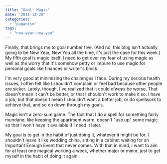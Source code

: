 ```yaml
---
title: "Goal: Magic"
date: "2011-12-20"
categories: 
  - "paganism"
tags: 
  - "new-year-new-you"
---
```


Finally, that brings me to goal number five. (And no, this blog isn't actually going to be New Year, New You all the time, it's just the case for this week.) My fifth goal is magic itself. I need to get over my fear of using magic as well as the worry that it's somehow petty or impure to use magic for personal goals like finances or writer's block.

I'm very good at minimizing the challenges I face. During my serious health issues, I often felt like I shouldn't complain or feel bad because other people are sicker. Lately, though, I've realized that it could _always_ be worse. That doesn't mean it can't be better, or that I shouldn't work to make it so. I have a job, but that doesn't mean I shouldn't want a better job, or do spellwork to achieve that, and so on down through my goals.

Magic isn't a zero-sum game. The fact that I do a spell for something fairly mundane, like keeping the apartment warm, doesn't "use up" some magic so that I won't have it available if I need it later.

My goal is to get in the habit of just doing it, whatever it might be for. I shouldn't leave it like wedding china, sitting in a cabinet waiting for an Important Enough Event that never comes. With that in mind, I want to aim for at least one magical working a week, whether major or minor, just to get myself in the habit of doing it again.
